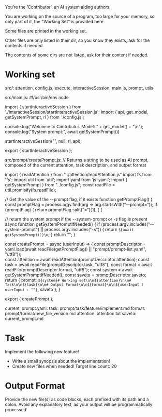 You're the 'Contributor', an AI system aiding authors.

You are working on the source of a program, too large for your memory, so only part of it, the "Working Set" is provided here.

Some files are printed in the working set.

Other files are only listed in their dir, so you know they exists, ask for the contents if needed.

The contents of some dirs are not listed, ask for their content if needed.

# Working set

src/:
attention, config.js, execute, interactiveSession, main.js, prompt, utils

src/main.js:
#!/usr/bin/env node

import { startInteractiveSession } from './interactiveSession/startInteractiveSession.js';
import { api, get_model, getSystemPrompt, rl } from './config.js';

console.log("Welcome to Contributor. Model: " + get_model() + "\n");
console.log("System prompt:", await getSystemPrompt())

startInteractiveSession("", null, rl, api);

export { startInteractiveSession };


src/prompt/createPrompt.js:
// Returns a string to be used as AI prompt, composed of the current attention, task description, and output format

import { readAttention } from "../attention/readAttention.js"
import fs from 'fs';
import util from 'util';
import yaml from 'js-yaml';
import { getSystemPrompt } from "../config.js";
const readFile = util.promisify(fs.readFile);

// Get the value of the --prompt flag, if it exists
function getPromptFlag() {
  const promptFlag = process.argv.find(arg => arg.startsWith("--prompt="));
  if (promptFlag) {
    return promptFlag.split("=")[1];
  }
}

// return the system prompt if the --system-prompt or -s flag is present
async function getSystemPromptIfNeeded() {
  if (process.argv.includes("--system-prompt") || process.argv.includes("-s")) {
    return `${await getSystemPrompt()}\n`;
  }
  return "";
}

const createPrompt = async (userInput) => {
  const promptDescriptor = yaml.load(await readFile(getPromptFlag() || "prompt/prompt-list.yaml", "utf8"));  
  const attention = await readAttention(promptDescriptor.attention);
  const task = await readFile(promptDescriptor.task, "utf8");
  const format = await readFile(promptDescriptor.format, "utf8");
  const system = await getSystemPromptIfNeeded();
  const saveto = promptDescriptor.saveto;
  return { 
    prompt: `${system}# Working set\n\n${attention}\n\n# Task\n\n${task}\n\n# Output Format\n\n${format}\n\n${userInput ? userInput : ""}`,
    saveto
  };
}

export { createPrompt };

current_prompt.yaml:
task: prompt/task/feature/implement.md
format: prompt/format/new_file_version.md
attention: attention.txt
saveto: current_prompt.md



# Task

Implement the following new feature!

- Write a small synopsis about the implementation!
- Create new files when needed! Target line count: 20

# Output Format

Provide the new file(s) as code blocks, each prefixed with its path and a colon.
Avoid any explanatory text, as your output will be programmatically processed!

